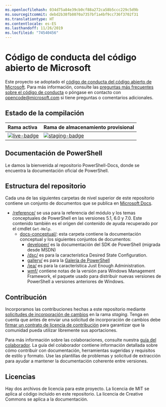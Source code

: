 ```yaml
---
ms.openlocfilehash: 034d75a84e39cb0cf88a272ca58b5ccc229c5d9b
ms.sourcegitcommit: debd2b38fb8070a7357bf1a4bf9cc736f3702f31
ms.translationtype: HT
ms.contentlocale: es-ES
ms.lasthandoff: 11/26/2019
ms.locfileid: "74540456"
---
```

# <a name="microsoft-open-source-code-of-conduct"></a>Código de conducta del código abierto de Microsoft

Este proyecto se adoptado el [código de conducta del código abierto de Microsoft](https://opensource.microsoft.com/codeofconduct/). Para más información, consulte las [preguntas más frecuentes sobre el código de conducta](https://opensource.microsoft.com/codeofconduct/faq/) o póngase en contacto con [opencode@microsoft.com](mailto:opencode@microsoft.com) si tiene preguntas o comentarios adicionales.

[live-badge]: https://powershell.visualstudio.com/PowerShell-Docs/_apis/build/status/PowerShell-Docs-CI?branchName=live
[staging-badge]: https://powershell.visualstudio.com/PowerShell-Docs/_apis/build/status/PowerShell-Docs-CI?branchName=staging

## <a name="build-status"></a>Estado de la compilación

| Rama activa | Rama de almacenamiento provisional |
|:------------|:---------------|
| [![live-badge][]][live-badge] | [![staging-badge][]][staging-badge]

## <a name="powershell-documentation"></a>Documentación de PowerShell

Le damos la bienvenida al repositorio PowerShell-Docs, donde se encuentra la documentación oficial de PowerShell.

## <a name="repository-structure"></a>Estructura del repositorio

Cada una de las siguientes carpetas de nivel superior de este repositorio contiene un conjunto de documentos que se publica en [Microsoft Docs](https://docs.microsoft.com/powershell).

- [/reference/](https://docs.microsoft.com/powershell/scripting/) se usa para la referencia del módulo y los temas conceptuales de PowerShell en las versiones 5.1, 6.0 y 7.0. Este contenido también es el origen del contenido de ayuda recuperado por el cmdlet `Get-Help`.
  - [docs-conceptual/](https://docs.microsoft.com/powershell): esta carpeta contiene la documentación conceptual y los siguientes conjuntos de documentos:
    - [developer/](https://docs.microsoft.com/powershell/scripting/developer/) es la documentación del SDK de PowerShell (migrada desde MSDN)
    - [/dsc/](https://docs.microsoft.com/powershell/scripting/dsc/) es para la característica Desired State Configuration.
    - [gallery/](https://docs.microsoft.com/powershell/scripting/gallery) es para la [Galería de PowerShell](https://www.powershellgallery.com/)
    - [/jea/](https://docs.microsoft.com/powershell/scripting/jea/) es para la característica Just Enough Administration.
    - [wmf/](https://docs.microsoft.com/powershell/scripting/wmf/overview) contiene notas de la versión para Windows Management Framework, el paquete usado para distribuir nuevas versiones de PowerShell a versiones anteriores de Windows.

## <a name="contributing"></a>Contribución

Incorporamos las contribuciones hechas a este repositorio mediante [solicitudes de incorporación de cambios](https://help.github.com/articles/using-pull-requests/) en la rama *staging*.
Tenga en cuenta que antes de enviar una solicitud de incorporación de cambios debe [firmar un contrato de licencia de contribución](https://cla.microsoft.com/) para garantizar que la comunidad pueda utilizar libremente sus aportaciones.

Para más información sobre las colaboraciones, consulte nuestra [guía del colaborador](https://docs.microsoft.com/contribute/powershell/powershell-contribute). La guía del colaborador contiene información detallada sobre cómo contribuir con documentación, herramientas sugeridas y requisitos de estilo y formato. Use las plantillas de problemas y solicitud de extracción para ayudar a mantener la documentación coherente entre versiones.

## <a name="licenses"></a>Licencias

Hay dos archivos de licencia para este proyecto. La licencia de MIT se aplica al código incluido en este repositorio. La licencia de Creative Commons se aplica a la documentación.